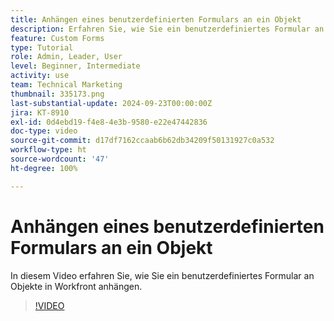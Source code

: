 ```yaml
---
title: Anhängen eines benutzerdefinierten Formulars an ein Objekt
description: Erfahren Sie, wie Sie ein benutzerdefiniertes Formular an ein Objekt anhängen und benutzerdefinierte Felder in Berichten sichtbar machen.
feature: Custom Forms
type: Tutorial
role: Admin, Leader, User
level: Beginner, Intermediate
activity: use
team: Technical Marketing
thumbnail: 335173.png
last-substantial-update: 2024-09-23T00:00:00Z
jira: KT-8910
exl-id: 0d4ebd19-f4e8-4e3b-9580-e22e47442836
doc-type: video
source-git-commit: d17df7162ccaab6b62db34209f50131927c0a532
workflow-type: ht
source-wordcount: '47'
ht-degree: 100%

---
```


# Anhängen eines benutzerdefinierten Formulars an ein Objekt

In diesem Video erfahren Sie, wie Sie ein benutzerdefiniertes Formular an Objekte in Workfront anhängen.

>[!VIDEO](https://video.tv.adobe.com/v/335173/?quality=12&learn=on&enablevpops)
